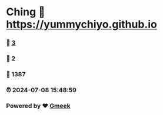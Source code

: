 # Ching :link: https://yummychiyo.github.io 
### :page_facing_up: [3](https://yummychiyo.github.io/tag.html) 
### :speech_balloon: 2 
### :hibiscus: 1387 
### :alarm_clock: 2024-07-08 15:48:59 
### Powered by :heart: [Gmeek](https://github.com/Meekdai/Gmeek)
